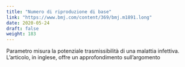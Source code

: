 ```yaml
---
title: "Numero di riproduzione di base"
link: "https://www.bmj.com/content/369/bmj.m1891.long"
date: 2020-05-24
draft: false
weight: 183
---
```


Parametro misura la potenziale trasmissibilità di una malattia infettiva. L’articolo, in inglese, offre un approfondimento sull’argomento
